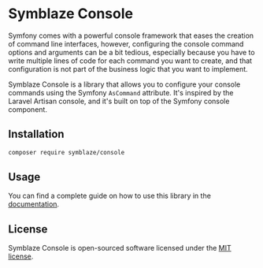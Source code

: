 # Symblaze Console

Symfony comes with a powerful console framework that eases the creation of command line interfaces, however,
configuring the console command options and arguments can be a bit tedious, especially because you have to write
multiple lines of code for each command you want to create, and that configuration is not part of the business logic
that you want to implement.

Symblaze Console is a library that allows you to configure your console commands using the Symfony `AsCommand`
attribute. It's inspired by the Laravel Artisan console, and it's built on top of the Symfony console component.

## Installation

```bash
composer require symblaze/console
```

## Usage

You can find a complete guide on how to use this library in the [documentation](/docs).

## License

Symblaze Console is open-sourced software licensed under the [MIT license](LICENSE).
